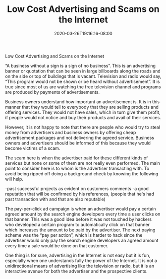 ﻿---
title: "Low Cost Advertising and Scams on the Internet"
date: 2020-03-26T19:16:16-08:00
description: "Articles-Marketing Tips for Web Success"
featured_image: "/images/Articles-Marketing.jpg"
tags: ["Articles Marketing"]
---

Low Cost Advertising and Scams on the Internet

“A business without a sign is a sign of no business”. This is an advertising banner or quotation that can be seen in large billboards along the roads and on the side or top of buildings that is vacant. Television and radio would say, “This program would not be shown or be heard without advertisement”. It is true since most of us are watching the free television channel and programs are produced by payments of advertisements.

Business owners understand how important an advertisement is. It is in this manner that they would tell to everybody that they are selling products and offering services. They would not have sales, which in turn give them profit, if people would not notice and buy their products and avail of their services.

However, it is not happy to note that there are people who would try to steal money from advertisers and business owners by offering cheap advertisement packages and not delivering the agreed service. Business owners and advertisers should be informed of this because they would become victims of a scam.

The scam here is when the advertiser paid for these different kinds of services but none or some of them are not really even performed. The main point to consider here is to whom is the advertiser transacting with. To avoid being ripped off doing a background check by knowing the following will help.

-past successful projects as evident on customers comments
-a good reputation that will be confirmed by his references, (people that he's had past transaction with and that are also reputable)

The pay-per-click ad campaign is when an advertiser would pay a certain agreed amount by the search engine developers every time a user clicks on that banner. This was a good idea before it was not touched by hackers who developed a certain program to automatically click on that banner which increases the amount to be paid by the advertiser. The next paying scheme was the “pay per action”, which is harder to hack since the advertiser would only pay the search engine developers an agreed amount every time a sale would be done on that customer.

One thing is for sure, advertising in the Internet is not easy but it is fun, especially when one understands fully the power of the Internet. It is not a unidirectional means of advertising like the television or radio, but it is an interactive avenue for both the advertiser and the prospective clients.


